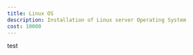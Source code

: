 ```yaml
---
title: Linux OS
description: Installation of Linux server Operating System
cost: 10000
---
```

test
